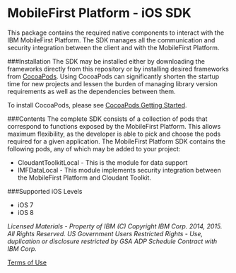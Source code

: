 MobileFirst Platform - iOS SDK
===

This package contains the required native components to interact with the IBM
MobileFirst Platform.  The SDK manages all the communication and security integration between
the client and with the MobileFirst Platform.



###Installation
The SDK may be installed either by downloading the frameworks directly from this repository
or by installing desired frameworks from [CocoaPods](http://cocoapods.org/). Using CocoaPods
can significantly shorten the startup time for new projects and lessen the burden of managing
library version requirements as well as the dependencies between them.

To install CocoaPods, please see [CocoaPods Getting Started](http://guides.cocoapods.org/using/getting-started.html#getting-started).

###Contents
The complete SDK consists of a collection of pods that correspond to functions exposed
by the MobileFirst Platform.  This allows maximum flexibility, as the developer is able to
pick and choose the pods required for a given application. The MobileFirst Platform SDK contains the following
pods, any of which may be added to your project:

- CloudantToolkitLocal - This is the module for data support
- IMFDataLocal - This module implements security integration between the MobileFirst Platform and Cloudant Toolkit.

###Supported iOS Levels
- iOS 7
- iOS 8


*Licensed Materials - Property of IBM
(C) Copyright IBM Corp. 2014, 2015. All Rights Reserved.
US Government Users Restricted Rights - Use, duplication or
disclosure restricted by GSA ADP Schedule Contract with IBM Corp.*

[Terms of Use](https://hub.jazz.net/gerrit/plugins/gerritfs/contents/imflocalsdk%2Fimf-ios-sdk/refs%2Fheads%2Fmaster/License.txt)
